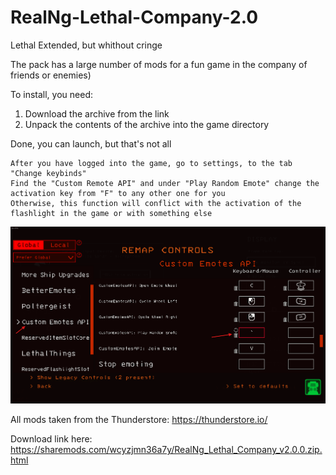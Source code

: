 # RealNg-Lethal-Company-2.0
Lethal Extended, but whithout cringe

The pack has a large number of mods for a fun game in the company of friends or enemies)

To install, you need:

  1) Download the archive from the link
  2) Unpack the contents of the archive into the game directory

Done, you can launch, but that's not all

    After you have logged into the game, go to settings, to the tab "Change keybinds"
    Find the "Custom Remote API" and under "Play Random Emote" change the activation key from "F" to any other one for you
    Otherwise, this function will conflict with the activation of the flashlight in the game or with something else

![Image alt](https://github.com/lkajitsul/RealNg-Lethal-Company-2.0/blob/main/Screenshot.png)

All mods taken from the Thunderstore: https://thunderstore.io/

Download link here: https://sharemods.com/wcyzjmn36a7y/RealNg_Lethal_Company_v2.0.0.zip.html
